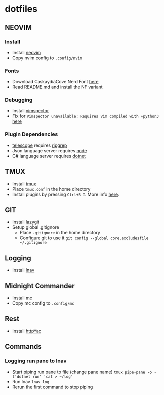 # dotfiles

## NEOVIM

### Install
- Install [neovim](https://github.com/neovim/neovim/blob/master/INSTALL.md)
- Copy nvim config to `.config/nvim`

### Fonts
- Download CaskaydiaCove Nerd Font [here](https://github.com/ryanoasis/nerd-fonts)
- Read README.md and install the NF variant

### Debugging
- Install [vimspector](https://github.com/puremourning/vimspector)
- Fix for `Vimspector unavailable: Requires Vim compiled with +python3` [here](https://stackoverflow.com/questions/74036547/neovim-vimspector-unavailable-requires-vim-compiled-with-python3)

### Plugin Dependencies
- [telescope](https://github.com/nvim-telescope/telescope.nvim) requires [ripgrep](https://github.com/BurntSushi/ripgrep)
- Json language server requires [node](https://github.com/nvm-sh/nvm)
- C# language server requires [dotnet](https://learn.microsoft.com/en-us/dotnet/core/install/linux)

## TMUX
- Install [tmux](https://github.com/tmux/tmux/wiki/Installing)
- Place `tmux.conf` in the home directory
- Install plugins by pressing `Ctrl+B I`. More info [here](https://github.com/tmux-plugins/tpm).

## GIT
- Install [lazygit](https://github.com/jesseduffield/lazygit)
- Setup global .gitignore
    - Place `.gitignore` in the home directory
    - Configure git to use it `git config --global core.excludesfile ~/.gitignore`

## Logging
- Install [lnav](https://lnav.org/)

## Midnight Commander
- Install [mc](https://midnight-commander.org/)
- Copy mc config to `.config/mc`

## Rest
- Install [httpYac](https://httpyac.github.io/)

## Commands

### Logging run pane to lnav
- Start piping run pane to file (change pane name) `tmux pipe-pane -o -t'dotnet run' 'cat > ~/log'`
- Run lnav `lnav log`
- Rerun the first command to stop piping
